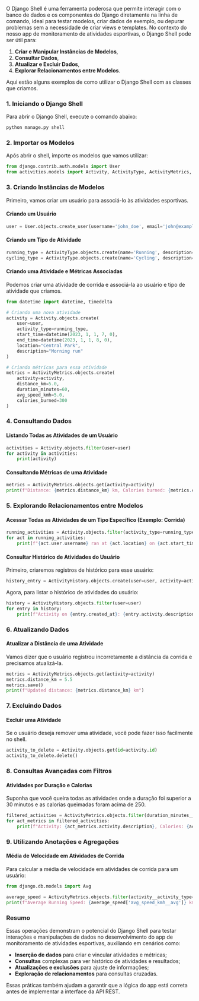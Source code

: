 O Django Shell é uma ferramenta poderosa que permite interagir com o banco de dados e os componentes do Django diretamente na linha de comando, ideal para testar modelos, criar dados de exemplo, ou depurar problemas sem a necessidade de criar views e templates. No contexto do nosso app de monitoramento de atividades esportivas, o Django Shell pode ser útil para:

1. **Criar e Manipular Instâncias de Modelos**,
2. **Consultar Dados**,
3. **Atualizar e Excluir Dados**,
4. **Explorar Relacionamentos entre Modelos**.

Aqui estão alguns exemplos de como utilizar o Django Shell com as classes que criamos.

### 1. **Iniciando o Django Shell**
Para abrir o Django Shell, execute o comando abaixo:

```bash
python manage.py shell
```

### 2. **Importar os Modelos**
Após abrir o shell, importe os modelos que vamos utilizar:

```python
from django.contrib.auth.models import User
from activities.models import Activity, ActivityType, ActivityMetrics, ActivityHistory
```

### 3. **Criando Instâncias de Modelos**
Primeiro, vamos criar um usuário para associá-lo às atividades esportivas.

#### Criando um Usuário

```python
user = User.objects.create_user(username='john_doe', email='john@example.com', password='password123')
```

#### Criando um Tipo de Atividade

```python
running_type = ActivityType.objects.create(name='Running', description='Running activity')
cycling_type = ActivityType.objects.create(name='Cycling', description='Cycling activity')
```

#### Criando uma Atividade e Métricas Associadas

Podemos criar uma atividade de corrida e associá-la ao usuário e tipo de atividade que criamos.

```python
from datetime import datetime, timedelta

# Criando uma nova atividade
activity = Activity.objects.create(
    user=user,
    activity_type=running_type,
    start_time=datetime(2023, 1, 1, 7, 0),
    end_time=datetime(2023, 1, 1, 8, 0),
    location="Central Park",
    description="Morning run"
)

# Criando métricas para essa atividade
metrics = ActivityMetrics.objects.create(
    activity=activity,
    distance_km=5.0,
    duration_minutes=60,
    avg_speed_kmh=5.0,
    calories_burned=300
)
```

### 4. **Consultando Dados**

#### Listando Todas as Atividades de um Usuário

```python
activities = Activity.objects.filter(user=user)
for activity in activities:
    print(activity)
```

#### Consultando Métricas de uma Atividade

```python
metrics = ActivityMetrics.objects.get(activity=activity)
print(f"Distance: {metrics.distance_km} km, Calories burned: {metrics.calories_burned}")
```

### 5. **Explorando Relacionamentos entre Modelos**

#### Acessar Todas as Atividades de um Tipo Específico (Exemplo: Corrida)

```python
running_activities = Activity.objects.filter(activity_type=running_type)
for act in running_activities:
    print(f"{act.user.username} ran at {act.location} on {act.start_time}")
```

#### Consultar Histórico de Atividades do Usuário

Primeiro, criaremos registros de histórico para esse usuário:

```python
history_entry = ActivityHistory.objects.create(user=user, activity=activity)
```

Agora, para listar o histórico de atividades do usuário:

```python
history = ActivityHistory.objects.filter(user=user)
for entry in history:
    print(f"Activity on {entry.created_at}: {entry.activity.description}")
```

### 6. **Atualizando Dados**

#### Atualizar a Distância de uma Atividade

Vamos dizer que o usuário registrou incorretamente a distância da corrida e precisamos atualizá-la.

```python
metrics = ActivityMetrics.objects.get(activity=activity)
metrics.distance_km = 5.5
metrics.save()
print(f"Updated distance: {metrics.distance_km} km")
```

### 7. **Excluindo Dados**

#### Excluir uma Atividade

Se o usuário deseja remover uma atividade, você pode fazer isso facilmente no shell.

```python
activity_to_delete = Activity.objects.get(id=activity.id)
activity_to_delete.delete()
```

### 8. **Consultas Avançadas com Filtros**

#### Atividades por Duração e Calorias

Suponha que você queira todas as atividades onde a duração foi superior a 30 minutos e as calorias queimadas foram acima de 250.

```python
filtered_activities = ActivityMetrics.objects.filter(duration_minutes__gt=30, calories_burned__gt=250)
for act_metrics in filtered_activities:
    print(f"Activity: {act_metrics.activity.description}, Calories: {act_metrics.calories_burned}")
```

### 9. **Utilizando Anotações e Agregações**

#### Média de Velocidade em Atividades de Corrida

Para calcular a média de velocidade em atividades de corrida para um usuário:

```python
from django.db.models import Avg

average_speed = ActivityMetrics.objects.filter(activity__activity_type=running_type).aggregate(Avg('avg_speed_kmh'))
print(f"Average Running Speed: {average_speed['avg_speed_kmh__avg']} km/h")
```

### Resumo

Essas operações demonstram o potencial do Django Shell para testar interações e manipulações de dados no desenvolvimento do app de monitoramento de atividades esportivas, auxiliando em cenários como:

- **Inserção de dados** para criar e vincular atividades e métricas;
- **Consultas** complexas para ver histórico de atividades e resultados;
- **Atualizações e exclusões** para ajuste de informações;
- **Exploração de relacionamentos** para consultas cruzadas.

Essas práticas também ajudam a garantir que a lógica do app está correta antes de implementar a interface da API REST.